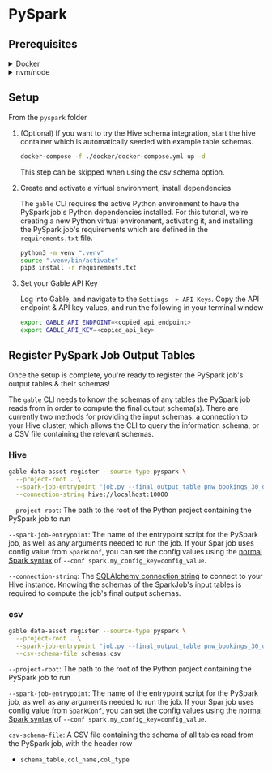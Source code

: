 # PySpark

## Prerequisites

<details>
<summary>Docker</summary>
<br>

[Link to installation page](https://docs.docker.com/engine/install/)

Once Docker is installed, try running `docker pull apache/hive:4.0.0-beta-1` to verify the Docker engine is running, and you're able to pull the image needed for the tutorial.
</details>

<details>
<summary>nvm/node</summary>
<br>


The tutorial requires NodeJS version 18 or above, which can be installed using `nvm` (Node Version Manager). To check if you already have `nvm` installed on your machine, run

```bash
nvm --version
```

If `nvm` is not installed, you can run the commands below taken from [this Medium Article](https://medium.com/devops-techable/how-to-install-nvm-node-version-manager-on-macos-with-homebrew-1bc10626181).

```bash
brew update
brew install nvm
mkdir -p ~/.nvm

echo "export NVM_DIR=~/.nvm\nsource \$(brew --prefix nvm)/nvm.sh" >> .zshrc
source ~/.zshrc
nvm --version
```

Once `nvm` is installed, you can install and use any version of node 18 or above

```bash
nvm install 18
nvm use 18
node --version
```

</details>

## Setup

From the `pyspark` folder

1. (Optional) If you want to try the Hive schema integration, start the hive container which is automatically seeded with example table schemas.

    ```bash
    docker-compose -f ./docker/docker-compose.yml up -d 
    ```

    This step can be skipped when using the csv schema option.

2. Create and activate a virtual environment, install dependencies

    The `gable` CLI requires the active Python environment to have the PySpark job's Python dependencies installed. For this tutorial, we're creating a new Python virtual environment, activating it, and installing the PySpark job's requirements which are defined in the `requirements.txt` file.

    ```bash
    python3 -m venv ".venv"
    source ".venv/bin/activate"
    pip3 install -r requirements.txt
    ```

3. Set your Gable API Key

    Log into Gable, and navigate to the `Settings -> API Keys`. Copy the API endpoint & API key values, and run the following in your terminal window

    ```bash
    export GABLE_API_ENDPOINT=<copied_api_endpoint>
    export GABLE_API_KEY=<copied_api_key>
    ```

## Register PySpark Job Output Tables

Once the setup is complete, you're ready to register the PySpark job's output tables & their schemas! 

The `gable` CLI needs to know the schemas of any tables the PySpark job reads from in order to compute the final output schema(s). There are currently two methods for providing the input schemas: a connection to your Hive cluster, which allows the CLI to query the information schema, or a CSV file containing the relevant schemas.

### Hive

```bash
gable data-asset register --source-type pyspark \
  --project-root . \
  --spark-job-entrypoint "job.py --final_output_table pnw_bookings_30_days" \
  --connection-string hive://localhost:10000
```

`--project-root`: The path to the root of the Python project containing the PySpark job to run

`--spark-job-entrypoint`: The name of the entrypoint script for the PySpark job, as well as any arguments needed to run the job. If your Spar job uses config value from `SparkConf`, you can set the config values using the [normal Spark syntax](https://spark.apache.org/docs/latest/configuration.html#dynamically-loading-spark-properties) of `--conf spark.my_config_key=config_value`.

`--connection-string`: The [SQLAlchemy connection string](https://pypi.org/project/PyHive/) to connect to your Hive instance. Knowing the schemas of the SparkJob's input tables is required to compute the job's final output schemas.

### csv

```bash
gable data-asset register --source-type pyspark \
  --project-root . \
  --spark-job-entrypoint "job.py --final_output_table pnw_bookings_30_days" \
  --csv-schema-file schemas.csv
```

`--project-root`: The path to the root of the Python project containing the PySpark job to run

`--spark-job-entrypoint`: The name of the entrypoint script for the PySpark job, as well as any arguments needed to run the job. If your Spar job uses config value from `SparkConf`, you can set the config values using the [normal Spark syntax](https://spark.apache.org/docs/latest/configuration.html#dynamically-loading-spark-properties) of `--conf spark.my_config_key=config_value`.

`csv-schema-file`: A CSV file containing the schema of all tables read from the PySpark job, with the header row

*  `schema_table,col_name,col_type`
